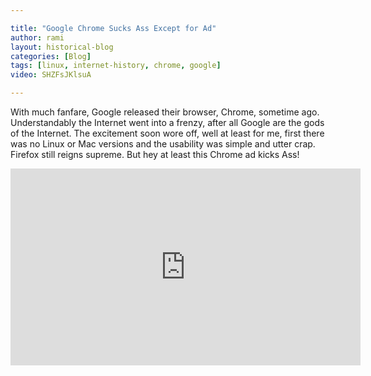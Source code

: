 ```yaml
---

title: "Google Chrome Sucks Ass Except for Ad"
author: rami
layout: historical-blog 
categories: [Blog]
tags: [linux, internet-history, chrome, google]
video: SHZFsJKlsuA

---
```

With much fanfare, Google released their browser, Chrome, sometime ago. Understandably the Internet went into a frenzy, after all Google are the gods of the Internet. The excitement soon wore off, well at least for me, first there was no Linux or Mac versions and the usability was simple and utter crap. Firefox still reigns supreme. But hey at least this Chrome ad kicks Ass!

<iframe width="560" height="315" src="https://www.youtube-nocookie.com/embed/SHZFsJKlsuA?rel=0" frameborder="0" allow="autoplay; encrypted-media" allowfullscreen></iframe>
